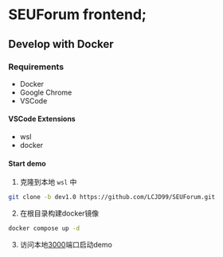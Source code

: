 # SEUForum frontend;

## Develop with Docker

### Requirements

- Docker
- Google Chrome
- VSCode

#### VSCode Extensions
- wsl
- docker

#### Start demo
1. 克隆到本地 `wsl` 中
``` bash
git clone -b dev1.0 https://github.com/LCJD99/SEUForum.git
```
2. 在根目录构建docker镜像
``` bash
docker compose up -d
```

3. 访问本地[3000](localhost:3000)端口启动demo


